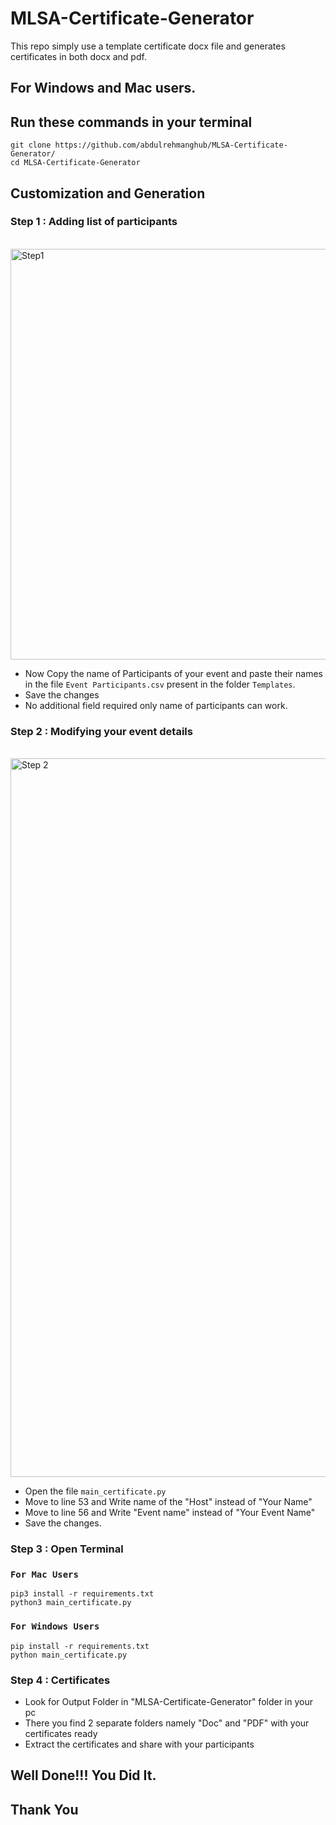 # MLSA-Certificate-Generator

This repo simply use a template certificate docx file and generates certificates in
both docx and pdf.

##  For Windows and Mac users.


## Run these commands in your terminal

```
git clone https://github.com/abdulrehmanghub/MLSA-Certificate-Generator/
cd MLSA-Certificate-Generator
```

## Customization and Generation

### Step 1 : Adding list of participants

<br>
<img width="657" alt="Step1" src="https://github.com/abdulrehmanghub/MLSA-Certificate-Generator/assets/121181405/c20ac1ae-5c1b-4aec-9e32-0d8f432ba5af" >
<br>

- Now Copy the name of Participants of your event and paste their names in the file  `Event Participants.csv` present in the folder `Templates`.
- Save the changes
- No additional field required only name of participants can work.
  

### Step 2 : Modifying your event details

<br>
<img width="1150" alt="Step 2" src="https://github.com/abdulrehmanghub/MLSA-Certificate-Generator/assets/121181405/b9450e4e-5c3c-4e14-87f0-873d6fc34329">


- Open the file `main_certificate.py`
- Move to line 53 and Write name of the "Host" instead of "Your Name"
- Move to line 56 and Write "Event name" instead of "Your Event Name"
- Save the changes.

### Step 3 : Open Terminal

### ```For Mac Users```

```
pip3 install -r requirements.txt
python3 main_certificate.py
```

### ```For Windows Users```

```
pip install -r requirements.txt
python main_certificate.py
```

### Step 4 : Certificates

- Look for Output Folder in "MLSA-Certificate-Generator" folder in your pc
- There you find 2 separate folders namely "Doc" and "PDF" with your certificates ready
- Extract the certificates and share with your participants


## Well Done!!! You Did It.
## Thank You
